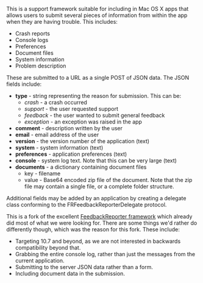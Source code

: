 This is a support framework suitable for including in
Mac OS X apps that allows users to submit several pieces of information
from within the app when they are having trouble. This includes:

 * Crash reports
 * Console logs
 * Preferences
 * Document files
 * System information
 * Problem description

These are submitted to a URL as a single POST of JSON data. The JSON fields
include:

 * **type** - string representing the reason for submission. This can be:
     * *crash* - a crash occurred
     * *support* - the user requested support
     * *feedback* - the user wanted to submit general feedback
     * *exception* - an exception was raised in the app
 * **comment** - description written by the user
 * **email** - email address of the user
 * **version** - the version number of the application (text)
 * **system** - system information (text)
 * **preferences** - application preferences (text)
 * **console** - system log text. Note that this can be very large (text)
 * **documents** - a dictionary containing document files
     * key - filename
     * value - Base64 encoded zip file of the document. Note that the zip file
	    may contain a single file, or a complete folder structure.

Additional fields may be added by an application by creating a delegate class
conforming to the FRFeedbackReporterDelegate protocol.

This is a fork of the excellent [FeedbackReporter framework][1] which already
did most of what we were looking for. There are some things we'd rather do
differently though, which was the reason for this fork. These include:

 * Targeting 10.7 and beyond, as we are not interested in backwards
   compatibility beyond that.
 * Grabbing the entire console log, rather than just the messages from the
   current application.
 * Submitting to the server JSON data rather than a form.
 * Including document data in the submission.

[1]: https://github.com/tcurdt/feedbackreporter

